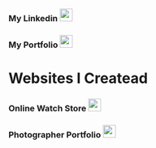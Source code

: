 

### My Linkedin [<img src="https://icons-for-free.com/iconfiles/png/512/linked+linkedin+icon+icon-1320194801197496824.png" width="25"/>](https://www.linkedin.com/in/learadini/)


### My Portfolio [<img src="https://cdn-icons-png.flaticon.com/512/5968/5968770.png" width="25"/>](https://learadini.com/)


# Websites I Createad


### Online Watch Store [<img src="https://media.easy.co.il/images/UserThumbs/25257989_1524400257905_1.png" width="25" height="25"/>](https://learadini1999.wixsite.com/ben-time/) 

### Photographer Portfolio [<img src="https://static.wixstatic.com/media/fc5c63_4da2dfda8b894776b041bf15b047bc33~mv2.jpg/v1/fill/w_123,h_119,al_c,q_80,usm_0.66_1.00_0.01/0025872518_10.webp" width="25" height="25"/>](https://learadini1999.wixsite.com/my-site) 


<!--
**LearAdini/LearAdini** is a ✨ _special_ ✨ repository because its `README.md` (this file) appears on your GitHub profile.

Here are some ideas to get you started:

- 🔭 I’m currently working on ...
- 🌱 I’m currently learning ...
- 👯 I’m looking to collaborate on ...
- 🤔 I’m looking for help with ...
- 💬 Ask me about ...
- 📫 How to reach me: ...
- 😄 Pronouns: ...
- ⚡ Fun fact: ...
-->
